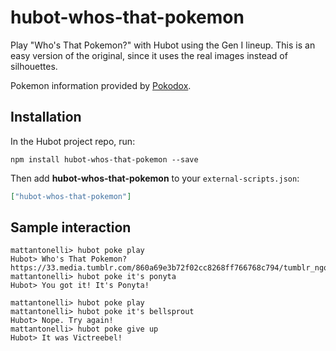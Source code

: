 # hubot-whos-that-pokemon

Play "Who's That Pokemon?" with Hubot using the Gen I lineup. This is an easy version of the original, since it uses the real images instead of silhouettes.

Pokemon information provided by [Pokodox](https://github.com/TrevorS/pokodox).

## Installation

In the Hubot project repo, run:

`npm install hubot-whos-that-pokemon --save`

Then add **hubot-whos-that-pokemon** to your `external-scripts.json`:

```json
["hubot-whos-that-pokemon"]
```

## Sample interaction

```text
mattantonelli> hubot poke play
Hubot> Who's That Pokemon? https://33.media.tumblr.com/860a69e3b72f02cc8268ff766768c794/tumblr_ngqwjw0Yjp1u650quo6_250.jpg
mattantonelli> hubot poke it's ponyta
Hubot> You got it! It's Ponyta!

mattantonelli> hubot poke play
mattantonelli> hubot poke it's bellsprout
Hubot> Nope. Try again!
mattantonelli> hubot poke give up
Hubot> It was Victreebel!
```

